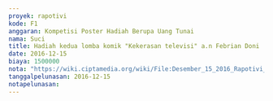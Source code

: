 ```yaml
---
proyek: rapotivi
kode: F1
anggaran: Kompetisi Poster Hadiah Berupa Uang Tunai
nama: Suci
title: Hadiah kedua lomba komik "Kekerasan televisi" a.n Febrian Doni
date: 2016-12-15
biaya: 1500000
nota: "https://wiki.ciptamedia.org/wiki/File:Desember_15_2016_Rapotivi_F1_Hadiah_kedua_lomba_komik_a.n_Febrian_Doni.jpg"
tanggalpelunasan: 2016-12-15
notapelunasan:
---
```

